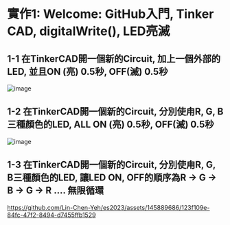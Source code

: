 # 實作1: Welcome: GitHub入門, Tinker CAD, digitalWrite(), LED亮滅 

## 1-1 在TinkerCAD開一個新的Circuit, 加上一個外部的LED, 並且ON (亮) 0.5秒, OFF(滅) 0.5秒
![image](https://github.com/Lin-Chen-Yeh/es2023/assets/145889686/5c087298-999b-46b5-a4c3-055a1705df26)



## 1-2 在TinkerCAD開一個新的Circuit, 分別使甪R, G, B三種顏色的LED, ALL ON (亮) 0.5秒, OFF(滅) 0.5秒

![image](https://github.com/Lin-Chen-Yeh/es2023/assets/145889686/e423c38d-2c44-4f89-b547-0c01cd937c0c)



## 1-3 在TinkerCAD開一個新的Circuit, 分別使甪R, G, B三種顏色的LED, 讓LED ON, OFF的順序為R → G → B → G → R .... 無限循環



https://github.com/Lin-Chen-Yeh/es2023/assets/145889686/123f109e-84fc-47f2-8494-d7455ffb1529





## 

## 

## 

## 

## 

## 

## 


